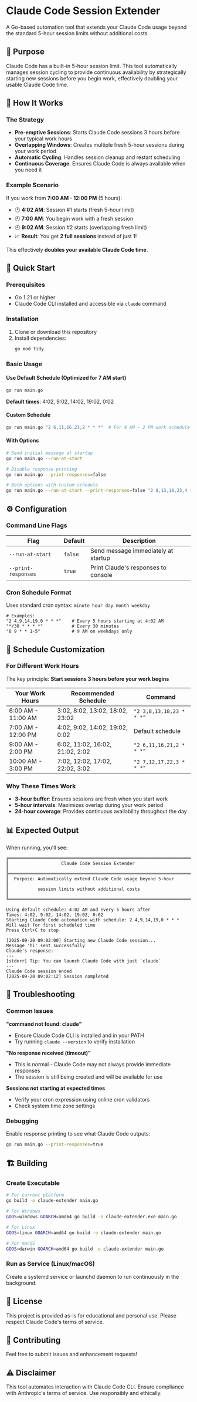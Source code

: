 # Claude Code Session Extender

A Go-based automation tool that extends your Claude Code usage beyond the standard 5-hour session limits without additional costs.

## 🎯 Purpose

Claude Code has a built-in 5-hour session limit. This tool automatically manages session cycling to provide continuous availability by strategically starting new sessions before you begin work, effectively doubling your usable Claude Code time.

## 🧠 How It Works

### The Strategy
- **Pre-emptive Sessions**: Starts Claude Code sessions 3 hours before your typical work hours
- **Overlapping Windows**: Creates multiple fresh 5-hour sessions during your work period
- **Automatic Cycling**: Handles session cleanup and restart scheduling
- **Continuous Coverage**: Ensures Claude Code is always available when you need it

### Example Scenario
If you work from **7:00 AM - 12:00 PM** (5 hours):
- 🕐 **4:02 AM**: Session #1 starts (fresh 5-hour limit)
- 🕘 **7:00 AM**: You begin work with a fresh session
- 🕘 **9:02 AM**: Session #2 starts (overlapping fresh limit)
- 📈 **Result**: You get **2 full sessions** instead of just 1!

This effectively **doubles your available Claude Code time**.

## 🚀 Quick Start

### Prerequisites
- Go 1.21 or higher
- Claude Code CLI installed and accessible via `claude` command

### Installation
1. Clone or download this repository
2. Install dependencies:
   ```bash
   go mod tidy
   ```

### Basic Usage

#### Use Default Schedule (Optimized for 7 AM start)
```bash
go run main.go
```
**Default times**: 4:02, 9:02, 14:02, 19:02, 0:02

#### Custom Schedule
```bash
go run main.go "2 6,11,16,21,2 * * *"  # For 9 AM - 2 PM work schedule
```

#### With Options
```bash
# Send initial message at startup
go run main.go --run-at-start

# Disable response printing
go run main.go --print-responses=false

# Both options with custom schedule
go run main.go --run-at-start --print-responses=false "2 8,13,18,23,4 * * *"
```

## ⚙️ Configuration

### Command Line Flags

| Flag | Default | Description |
|------|---------|-------------|
| `--run-at-start` | `false` | Send message immediately at startup |
| `--print-responses` | `true` | Print Claude's responses to console |

### Cron Schedule Format
Uses standard cron syntax: `minute hour day month weekday`

```
# Examples:
"2 4,9,14,19,0 * * *"    # Every 5 hours starting at 4:02 AM
"*/30 * * * *"           # Every 30 minutes
"0 9 * * 1-5"            # 9 AM on weekdays only
```

## 📅 Schedule Customization

### For Different Work Hours

The key principle: **Start sessions 3 hours before your work begins**

| Your Work Hours | Recommended Schedule | Command |
|----------------|---------------------|---------|
| 6:00 AM - 11:00 AM | 3:02, 8:02, 13:02, 18:02, 23:02 | `"2 3,8,13,18,23 * * *"` |
| 7:00 AM - 12:00 PM | 4:02, 9:02, 14:02, 19:02, 0:02 | Default schedule |
| 9:00 AM - 2:00 PM | 6:02, 11:02, 16:02, 21:02, 2:02 | `"2 6,11,16,21,2 * * *"` |
| 10:00 AM - 3:00 PM | 7:02, 12:02, 17:02, 22:02, 3:02 | `"2 7,12,17,22,3 * * *"` |

### Why These Times Work
- **3-hour buffer**: Ensures sessions are fresh when you start work
- **5-hour intervals**: Maximizes overlap during your work period
- **24-hour coverage**: Provides continuous availability throughout the day

## 📊 Expected Output

When running, you'll see:
```
╔══════════════════════════════════════════════════════════════════════╗
║                    Claude Code Session Extender                      ║
╠══════════════════════════════════════════════════════════════════════╣
║  Purpose: Automatically extend Claude Code usage beyond 5-hour       ║
║           session limits without additional costs                    ║
╚══════════════════════════════════════════════════════════════════════╝

Using default schedule: 4:02 AM and every 5 hours after
Times: 4:02, 9:02, 14:02, 19:02, 0:02
Starting Claude Code automation with schedule: 2 4,9,14,19,0 * * *
Will wait for first scheduled time
Press Ctrl+C to stop

[2025-09-20 09:02:00] Starting new Claude Code session...
Message 'hi' sent successfully
Claude's response:
---
[stderr] Tip: You can launch Claude Code with just `claude`
---
Claude Code session ended
[2025-09-20 09:02:12] Session completed
```

## 🔧 Troubleshooting

### Common Issues

**"command not found: claude"**
- Ensure Claude Code CLI is installed and in your PATH
- Try running `claude --version` to verify installation

**"No response received (timeout)"**
- This is normal - Claude Code may not always provide immediate responses
- The session is still being created and will be available for use

**Sessions not starting at expected times**
- Verify your cron expression using online cron validators
- Check system time zone settings

### Debugging
Enable response printing to see what Claude Code outputs:
```bash
go run main.go --print-responses=true
```

## 🏗️ Building

### Create Executable
```bash
# For current platform
go build -o claude-extender main.go

# For Windows
GOOS=windows GOARCH=amd64 go build -o claude-extender.exe main.go

# For Linux
GOOS=linux GOARCH=amd64 go build -o claude-extender main.go

# For macOS
GOOS=darwin GOARCH=amd64 go build -o claude-extender main.go
```

### Run as Service (Linux/macOS)
Create a systemd service or launchd daemon to run continuously in the background.

## 📝 License

This project is provided as-is for educational and personal use. Please respect Claude Code's terms of service.

## 🤝 Contributing

Feel free to submit issues and enhancement requests!

## ⚠️ Disclaimer

This tool automates interaction with Claude Code CLI. Ensure compliance with Anthropic's terms of service. Use responsibly and ethically.